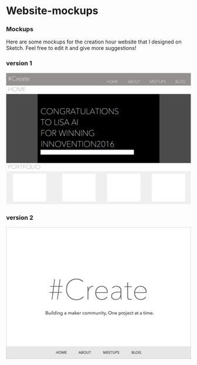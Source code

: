 # Website-mockups
### Mockups
Here are some mockups for the creation hour website that I designed on Sketch. Feel free to edit it and give more suggestions!

### version 1
![alt tag](https://github.com/CreationHour/Website-mockups/blob/master/home/Landing_V1.png)

### version 2
![alt tag](https://github.com/CreationHour/Website-mockups/blob/master/home/V2.png)
